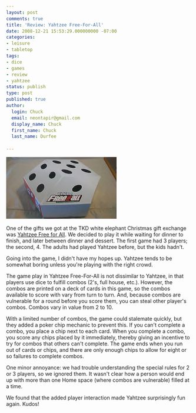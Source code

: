 ```yaml
---
layout: post
comments: true
title: 'Review: Yahtzee Free-For-All'
date: 2008-12-21 15:53:29.000000000 -07:00
categories:
- leisure
- tabletop
tags:
- dice
- games
- review
- yahtzee
status: publish
type: post
published: true
author:
  login: Chuck
  email: neontapir@gmail.com
  display_name: Chuck
  first_name: Chuck
  last_name: Durfee

---
```

![Yahtzee Free for All](/assets/yahtzee-free-for-all.jpeg)

One of the gifts we got at the TKD white elephant Christmas gift exchange was [Yahtzee Free for All](http://www.amazon.com/gp/product/B0017RSYDU?ie=UTF8&tag=netacahieeglu-20&linkCode=as2&camp=1789&creative=9325&creativeASIN=B0017RSYDU). We decided to play it while waiting for dinner to finish, and later between dinner and dessert. The first game had 3 players; the second, 4. The adults had played Yahtzee before, but the kids hadn't.

Going into the game, I didn't have my hopes up. Yahtzee tends to be somewhat boring unless you're playing with the right crowd.

The game play in Yahtzee Free-For-All is not dissimilar to Yahtzee, in that players use dice to fulfill combos (2's, full house, etc.). However, the combos are printed on a deck of cards in this game, so the combos available to score with vary from turn to turn. And, because combos are vulnerable for a round before you score them, you can steal other player's combos. Combos vary in value from 2 to 10.

With a limited number of combos, the game could stalemate quickly, but they added a poker chip mechanic to prevent this. If you can't complete a combo, you place a chip next to each card. When you complete a combo, you score any chips placed by it immediately, thereby giving an incentive to try for combos that others can't complete. The game ends when you run out of cards or chips, and there are only enough chips to allow for eight or so failures to complete combos.

One minor annoyance: we had trouble understanding the special rules for 2 or 3 players, so we ignored them. It wasn't clear how a person would end up with more than one Home space (where combos are vulnerable) filled at a time.

We found that the added player interaction made Yahtzee surprisingly fun again. Kudos!
